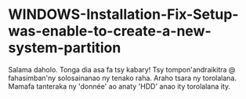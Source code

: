 # WINDOWS-Installation-Fix-Setup-was-enable-to-create-a-new-system-partition

Salama daholo.
Tonga dia asa fa tsy kabary!
Tsy tompon'andraikitra @ fahasimban'ny solosainanao ny tenako raha.
Araho tsara ny torolalana.
Mamafa tanteraka ny 'donnée' ao anaty 'HDD' anao ity torolalana ity.


